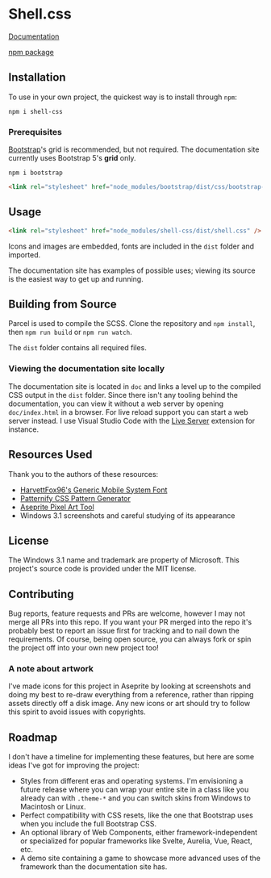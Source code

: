 # Shell.css

[Documentation](https://zachhall.org/shell-css)

[npm package](https://www.npmjs.com/package/shell-css)

## Installation

To use in your own project, the quickest way is to install through `npm`:

`npm i shell-css`

### Prerequisites

[Bootstrap](https://getbootstrap.com/)'s grid is recommended, but not required. The documentation site
currently uses Bootstrap 5's **grid** only.

`npm i bootstrap`

~~~html
<link rel="stylesheet" href="node_modules/bootstrap/dist/css/bootstrap-grid.min.css" />
~~~

## Usage

~~~html
<link rel="stylesheet" href="node_modules/shell-css/dist/shell.css" />
~~~

Icons and images are embedded, fonts are included in the `dist` folder and imported.

The documentation site has examples of possible uses; viewing its source is the easiest way to
get up and running.

## Building from Source

Parcel is used to compile the SCSS. Clone the repository and `npm install`, then `npm run build` or `npm run watch`.

The `dist` folder contains all required files.

### Viewing the documentation site locally

The documentation site is located in `doc` and links a level up to the compiled CSS output in the `dist` folder.
Since there isn't any tooling behind the documentation, you can view it without a web server by opening `doc/index.html`
in a browser. For live reload support you can start a web server instead. I use Visual Studio Code with the
[Live Server](https://marketplace.visualstudio.com/items?itemName=ritwickdey.LiveServer) extension for instance.

## Resources Used

Thank you to the authors of these resources:

* [HarvettFox96's Generic Mobile System Font](https://notabug.org/HarvettFox96/ttf-genericmobile/)
* [Patternify CSS Pattern Generator](http://www.patternify.com/)
* [Aseprite Pixel Art Tool](https://www.aseprite.org/)
* Windows 3.1 screenshots and careful studying of its appearance

## License

The Windows 3.1 name and trademark are property of Microsoft. This project's source code is provided under the MIT license.

## Contributing

Bug reports, feature requests and PRs are welcome, however I may not merge all PRs into this repo. If you want your PR merged
into the repo it's probably best to report an issue first for tracking and to nail down the requirements. Of course,
being open source, you can always fork or spin the project off into your own new project too!

### A note about artwork

I've made icons for this project in Aseprite by looking at screenshots and doing my best to re-draw everything
from a reference, rather than ripping assets directly off a disk image. Any new icons or art should try to follow this
spirit to avoid issues with copyrights.

## Roadmap

I don't have a timeline for implementing these features, but here are some ideas I've got for improving the project:

* Styles from different eras and operating systems. I'm envisioning a future release where you can wrap your entire
  site in a class like you already can with `.theme-*` and you can switch skins from Windows to Macintosh or Linux.
* Perfect compatibility with CSS resets, like the one that Bootstrap uses when you include the full Bootstrap CSS.
* An optional library of Web Components, either framework-independent or specialized for popular frameworks like
  Svelte, Aurelia, Vue, React, etc.
* A demo site containing a game to showcase more advanced uses of the framework than the documentation site has.